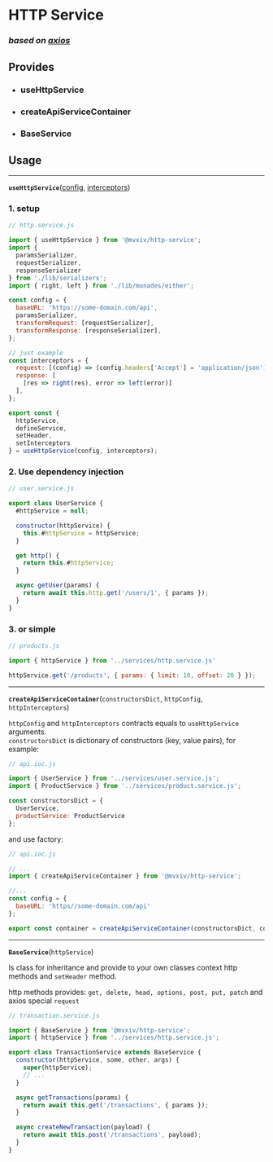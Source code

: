 # HTTP Service

### _based on [axios](https://axios-http.com/docs)_

## Provides
* ### useHttpService
* ### createApiServiceContainer
* ### BaseService

## Usage
---
**`useHttpService`**([config](https://axios-http.com/docs/req_config), [interceptors](https://github.com/axios/axios#interceptors))


### 1. setup
```javascript
// http.service.js

import { useHttpService } from '@mvxiv/http-service';
import { 
  paramsSerializer,
  requestSerializer,
  responseSerializer
} from './lib/serializers';
import { right, left } from './lib/monades/either';

const config = {
  baseURL: 'https://some-domain.com/api',
  paramsSerializer,
  transformRequest: [requestSerializer],
  transformResponse: [responseSerializer],
};

// just example
const interceptors = {
  request: [(config) => (config.headers['Accept'] = 'application/json'), undefined]
  response: [
    [res => right(res), error => left(error)]
  ],
};

export const { 
  httpService,
  defineService,
  setHeader,
  setInterceptors
} = useHttpService(config, interceptors);
```


### 2. Use dependency injection
```javascript
// user.service.js

export class UserService {
  #httpService = null;

  constructor(httpService) {
    this.#httpService = httpService;
  }

  get http() {
    return this.#httpService;
  }

  async getUser(params) {
    return await this.http.get('/users/1', { params });
  } 
}

```
### 3. or simple

```javascript
// products.js

import { httpService } from '../services/http.service.js'

httpService.get('/products', { params: { limit: 10, offset: 20 } });
```
___

**`createApiServiceContainer`**(`constructorsDict`, `httpConfig`, `httpInterceptors`)

`httpConfig` and `httpInterceptors` contracts equals to `useHttpService` arguments.<br>
`constructorsDict` is dictionary of constructors (key, value pairs), for example:
```javascript
// api.ioc.js

import { UserService } from '../services/user.service.js';
import { ProductService } from '../services/product.service.js';

const constructorsDict = {
  UserService,
  productService: ProductService
};
```

and use factory:
```javascript
// api.ioc.js

// ...
import { createApiServiceContainer } from '@mvxiv/http-service';

//...
const config = {
  baseURL: 'https//some-domain.com/api'
};

export const container = createApiServiceContainer(constructorsDict, config) // interceptors is optional param
```
___
**`BaseService`**(`httpService`)

Is class for inheritance and provide to your own classes context http methods and `setHeader` method.

http methods provides: `get, delete, head, options, post, put, patch` and axios special `request`

```javascript
// transaction.service.js

import { BaseService } from '@mvxiv/http-service';
import { httpService } from '../services/http.service.js';

export class TransactionService extends BaseService {
  constructor(httpService, some, other, args) {
    super(httpService);
    // ...
  }

  async getTransactions(params) {
    return await this.get('/transactions', { params });
  }

  async createNewTransaction(payload) {
    return await this.post('/transactions', payload);
  }
}

```
